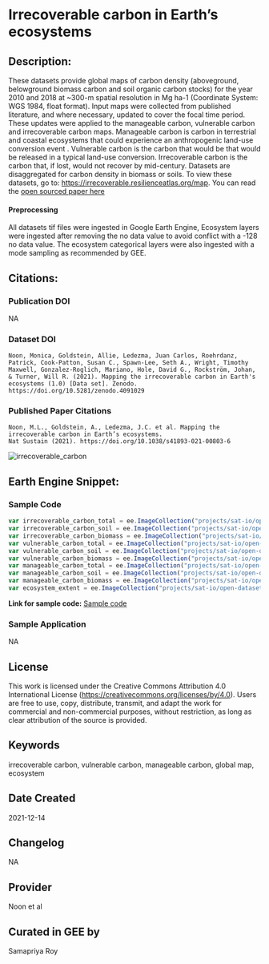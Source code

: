 
# Irrecoverable carbon in Earth’s ecosystems

## Description:

These datasets provide global maps of carbon density (aboveground, belowground biomass carbon and soil organic carbon stocks) for the year 2010 and 2018 at ~300-m spatial resolution in Mg ha-1 (Coordinate System: WGS 1984, float format). Input maps were collected from published literature, and where necessary, updated to cover the focal time period. These updates were applied to the manageable carbon, vulnerable carbon and irrecoverable carbon maps. Manageable carbon is carbon in terrestrial and coastal ecosystems that could experience an anthropogenic land-use conversion event . Vulnerable carbon is the carbon that would be that would be released in a typical land-use conversion. Irrecoverable carbon is  the carbon that, if lost, would not recover by mid-century.  Datasets are disaggregated for carbon density in biomass or soils. To view these datasets, go to:  https://irrecoverable.resilienceatlas.org/map. You can read the [open sourced paper here](https://www.nature.com/articles/s41893-021-00803-6)

#### Preprocessing
All datasets tif files were ingested in Google Earth Engine, Ecosystem layers were ingested after removing the no data value to avoid conflict with a -128 no data value. The ecosystem categorical layers were also ingested with a mode sampling as recommended by GEE.

## Citations:

### Publication DOI

NA

### Dataset DOI

```
Noon, Monica, Goldstein, Allie, Ledezma, Juan Carlos, Roehrdanz, Patrick, Cook-Patton, Susan C., Spawn-Lee, Seth A., Wright, Timothy Maxwell, Gonzalez-Roglich, Mariano, Hole, David G., Rockström, Johan, & Turner, Will R. (2021). Mapping the irrecoverable carbon in Earth's ecosystems (1.0) [Data set]. Zenodo. https://doi.org/10.5281/zenodo.4091029
```

### Published Paper Citations

```
Noon, M.L., Goldstein, A., Ledezma, J.C. et al. Mapping the irrecoverable carbon in Earth’s ecosystems.
Nat Sustain (2021). https://doi.org/10.1038/s41893-021-00803-6
```

![irrecoverable_carbon](https://user-images.githubusercontent.com/6677629/146130595-b1aba7d4-e290-4595-9e88-ca7015ce0232.gif)

## Earth Engine Snippet:

### Sample Code

```js
var irrecoverable_carbon_total = ee.ImageCollection("projects/sat-io/open-datasets/irrecoverable_carbon/carbon_total");
var irrecoverable_carbon_soil = ee.ImageCollection("projects/sat-io/open-datasets/irrecoverable_carbon/carbon_soil");
var irrecoverable_carbon_biomass = ee.ImageCollection("projects/sat-io/open-datasets/irrecoverable_carbon/carbon_biomass");
var vulnerable_carbon_total = ee.ImageCollection("projects/sat-io/open-datasets/vulnerable_carbon/carbon_total");
var vulnerable_carbon_soil = ee.ImageCollection("projects/sat-io/open-datasets/vulnerable_carbon/carbon_soil");
var vulnerable_carbon_biomass = ee.ImageCollection("projects/sat-io/open-datasets/vulnerable_carbon/carbon_biomass");
var manageable_carbon_total = ee.ImageCollection("projects/sat-io/open-datasets/manageable_carbon/carbon_total");
var manageable_carbon_soil = ee.ImageCollection("projects/sat-io/open-datasets/manageable_carbon/carbon_soil");
var manageable_carbon_biomass = ee.ImageCollection("projects/sat-io/open-datasets/manageable_carbon/carbon_biomass");
var ecosystem_extent = ee.ImageCollection("projects/sat-io/open-datasets/ecosystem_extent");
```

**Link for sample code:** [Sample code](https://code.earthengine.google.com/?scriptPath=users/sat-io/awesome-gee-catalog-examples:geophysical-biological-biogeochemical/GLOBAL-IRRECOVERABLE-CARBON)

### Sample Application

NA

## License

This work is licensed under the Creative Commons Attribution 4.0 International License (https://creativecommons.org/licenses/by/4.0). Users are free to use, copy, distribute, transmit, and adapt the work for commercial and non-commercial purposes, without restriction, as long as clear attribution of the source is provided.

## Keywords

irrecoverable carbon, vulnerable carbon, manageable carbon, global map, ecosystem

## Date Created

2021-12-14

## Changelog

NA

## Provider

Noon et al

## Curated in GEE by
Samapriya Roy